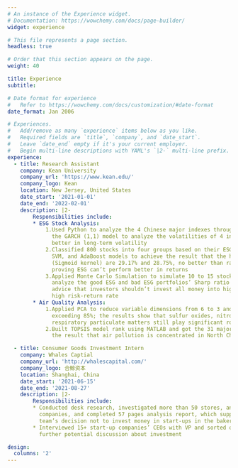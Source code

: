 ```yaml
---
# An instance of the Experience widget.
# Documentation: https://wowchemy.com/docs/page-builder/
widget: experience

# This file represents a page section.
headless: true

# Order that this section appears on the page.
weight: 40

title: Experience
subtitle:

# Date format for experience
#   Refer to https://wowchemy.com/docs/customization/#date-format
date_format: Jan 2006

# Experiences.
#   Add/remove as many `experience` items below as you like.
#   Required fields are `title`, `company`, and `date_start`.
#   Leave `date_end` empty if it's your current employer.
#   Begin multi-line descriptions with YAML's `|2-` multi-line prefix.
experience:
  - title: Research Assistant
    company: Kean University
    company_url: 'https://www.kean.edu/'
    company_logo: Kean
    location: New Jersey, United States
    date_start: '2021-01-01'
    date_end: '2022-02-01'
    description: |2-
        Responsibilities include:
        * ESG Stock Analysis:
            1.Used Python to analyze the 4 Chinese major indexes through the Tushare API interface and built
              the GARCH (1,1) model to analyze the volatilities of 4 indexes, proving that ESG can’t perform 
              better in long-term volatility
            2.Classified 800 stocks into four groups based on their ESG scores and period returns; applied KNN, 
              SVM, and AdaBoost models to achieve the result that the highest accuracies of KNN (K=3) and SVM 
              (Sigmoid kernel) are 29.17% and 28.75%, no better than randomly selected accuracy (25%), 
              proving ESG can’t perform better in returns
            3.Applied Monte Carlo Simulation to simulate 10 to 15 stocks’ portfolios among 300+ stocks to 
              analyze the good ESG and bad ESG portfolios’ Sharp ratio performances, giving Chinese investors 
              advice that investors shouldn’t invest all money into high-performance ESG stocks if they pursue 
              high risk-return rate
        * Air Quality Analysis:
            1.Applied PCA to reduce variable dimensions from 6 to 3 and got the cumulative contribution 
              exceeding 85%; the results show that sulfur oxides, nitrogen oxides, and other particular 
              respiratory particulate matters still play significant roles as air pollutants in cities of China
            2.Built TOPSIS model rank using MATLAB and got the 31 major Chinese cities’ air quality, achieving 
              the result that air pollution is concentrated in North China and high-altitude cities

  - title: Consumer Goods Investment Intern
    company: Whales Captial
    company_url: 'http://whalescapital.com/'
    company_logo: 合鲸资本
    location: Shanghai, China
    date_start: '2021-06-15'
    date_end: '2021-08-27'
    description: |2-
        Responsibilities include:
        * Conducted desk research, investigated more than 50 stores, analyzed the profit model of 
          companies, and completed 57 pages analysis report, which supported the whole investment 
          team’s decision not to invest money in start-ups in the bakery industry in China
        * Interviewed 15+ start-up companies’ CEOs with VP and sorted out meeting minutes to facilitate 
          further potential discussion about investment

design:
  columns: '2'
---
```

